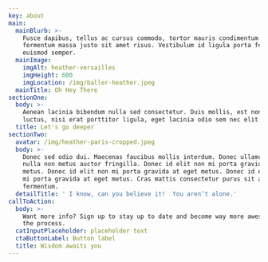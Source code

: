 ```yaml
---
key: about
main:
  mainBlurb: >-
    Fusce dapibus, tellus ac cursus commodo, tortor mauris condimentum nibh, ut
    fermentum massa justo sit amet risus. Vestibulum id ligula porta felis
    euismod semper.
  mainImage:
    imgAlt: heather-versailles
    imgHeight: 600
    imgLocation: /img/baller-heather.jpeg
  mainTitle: Oh Hey There
sectionOne:
  body: >-
    Aenean lacinia bibendum nulla sed consectetur. Duis mollis, est non commodo
    luctus, nisi erat porttitor ligula, eget lacinia odio sem nec elit.
  title: Let's go deeper
sectionTwo:
  avatar: /img/heather-paris-cropped.jpeg
  body: >-
    Donec sed odio dui. Maecenas faucibus mollis interdum. Donec ullamcorper
    nulla non metus auctor fringilla. Donec id elit non mi porta gravida at eget
    metus. Donec id elit non mi porta gravida at eget metus. Donec id elit non
    mi porta gravida at eget metus. Cras mattis consectetur purus sit amet
    fermentum.
  detailTitle: ' I know, can you believe it!  You aren’t alone.'
callToAction:
  body: >-
    Want more info? Sign up to stay up to date and become way more awesome in
    the process.
  catInputPlaceholder: placeholder text
  ctaButtonLabel: Button label
  title: Wisdom awaits you
---
```


